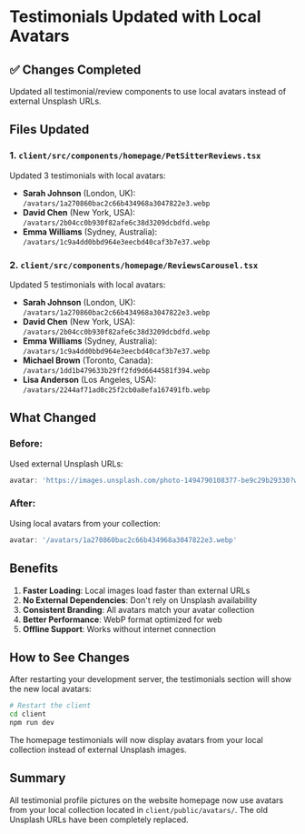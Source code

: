# Testimonials Updated with Local Avatars

## ✅ Changes Completed

Updated all testimonial/review components to use local avatars instead of external Unsplash URLs.

## Files Updated

### 1. `client/src/components/homepage/PetSitterReviews.tsx`
Updated 3 testimonials with local avatars:
- **Sarah Johnson** (London, UK): `/avatars/1a270860bac2c66b434968a3047822e3.webp`
- **David Chen** (New York, USA): `/avatars/2b04cc0b930f82afe6c38d3209dcbdfd.webp`
- **Emma Williams** (Sydney, Australia): `/avatars/1c9a4dd0bbd964e3eecbd40caf3b7e37.webp`

### 2. `client/src/components/homepage/ReviewsCarousel.tsx`
Updated 5 testimonials with local avatars:
- **Sarah Johnson** (London, UK): `/avatars/1a270860bac2c66b434968a3047822e3.webp`
- **David Chen** (New York, USA): `/avatars/2b04cc0b930f82afe6c38d3209dcbdfd.webp`
- **Emma Williams** (Sydney, Australia): `/avatars/1c9a4dd0bbd964e3eecbd40caf3b7e37.webp`
- **Michael Brown** (Toronto, Canada): `/avatars/1dd1b479633b29ff2fd9d6644581f394.webp`
- **Lisa Anderson** (Los Angeles, USA): `/avatars/2244af71ad0c25f2cb0a8efa167491fb.webp`

## What Changed

### Before:
Used external Unsplash URLs:
```typescript
avatar: 'https://images.unsplash.com/photo-1494790108377-be9c29b29330?w=400'
```

### After:
Using local avatars from your collection:
```typescript
avatar: '/avatars/1a270860bac2c66b434968a3047822e3.webp'
```

## Benefits

1. **Faster Loading**: Local images load faster than external URLs
2. **No External Dependencies**: Don't rely on Unsplash availability
3. **Consistent Branding**: All avatars match your avatar collection
4. **Better Performance**: WebP format optimized for web
5. **Offline Support**: Works without internet connection

## How to See Changes

After restarting your development server, the testimonials section will show the new local avatars:

```bash
# Restart the client
cd client
npm run dev
```

The homepage testimonials will now display avatars from your local collection instead of external Unsplash images.

## Summary

All testimonial profile pictures on the website homepage now use avatars from your local collection located in `client/public/avatars/`. The old Unsplash URLs have been completely replaced.

